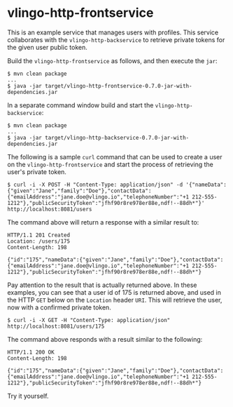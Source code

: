 # vlingo-http-frontservice

This is an example service that manages users with profiles. This service collaborates with the
`vlingo-http-backservice` to retrieve private tokens for the given user public token.

Build the `vlingo-http-frontservice` as follows, and then execute the `jar`:

```
$ mvn clean package
...
$ java -jar target/vlingo-http-frontservice-0.7.0-jar-with-dependencies.jar
```

In a separate command window build and start the `vlingo-http-backservice`:

```
$ mvn clean package
...
$ java -jar target/vlingo-http-backservice-0.7.0-jar-with-dependencies.jar
```

The following is a sample `curl` command that can be used to create a user on the `vlingo-http-frontservice` and start the process of retrieving the user's private token.

```
$ curl -i -X POST -H "Content-Type: application/json" -d '{"nameData":{"given":"Jane","family":"Doe"},"contactData":{"emailAddress":"jane.doe@vlingo.io","telephoneNumber":"+1 212-555-1212"},"publicSecurityToken":"jfhf90r8re978er88e,ndf!--88dh*"}' http://localhost:8081/users
```

The command above will return a response with a similar result to:

```
HTTP/1.1 201 Created
Location: /users/175
Content-Length: 198

{"id":"175","nameData":{"given":"Jane","family":"Doe"},"contactData":{"emailAddress":"jane.doe@vlingo.io","telephoneNumber":"+1 212-555-1212"},"publicSecurityToken":"jfhf90r8re978er88e,ndf!--88dh*"}
```

Pay attention to the result that is actually returned above. 
In these examples, you can see that a user id of 175 is returned above, and used in the HTTP `GET` below on the `Location` header `URI`.
This will retrieve the user, now with a confirmed private token.

```
$ curl -i -X GET -H "Content-Type: application/json" http://localhost:8081/users/175
```

The command above responds with a result similar to the following:

```
HTTP/1.1 200 OK
Content-Length: 198

{"id":"175","nameData":{"given":"Jane","family":"Doe"},"contactData":{"emailAddress":"jane.doe@vlingo.io","telephoneNumber":"+1 212-555-1212"},"publicSecurityToken":"jfhf90r8re978er88e,ndf!--88dh*"}
```

Try it yourself.
